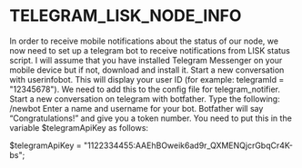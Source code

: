 # TELEGRAM_LISK_NODE_INFO
In order to receive mobile notifications about the status of our node, we now need to set up a telegram bot to receive notifications from LISK status script. I will assume that you have installed Telegram Messenger on your mobile device but if not, download and install it.
Start a new conversation with userinfobot. This will display your user ID (for example: telegramId = "12345678"). We need to add this to the config file for telegram_notifier.
Start a new conversation on telegram with botfather. Type the following:
/newbot
Enter a name and username for your bot. Botfather will say “Congratulations!” and give you a token number. You need to put this in the variable $telegramApiKey as follows:

$telegramApiKey   = "1122334455:AAEhBOweik6ad9r_QXMENQjcrGbqCr4K-bs";
